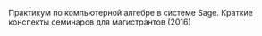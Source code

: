 Практикум по компьютерной алгебре в системе Sage.
Краткие конспекты семинаров для магистрантов (2016)
